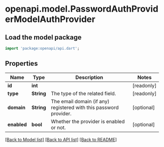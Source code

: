 # openapi.model.PasswordAuthProviderModelAuthProvider

## Load the model package
```dart
import 'package:openapi/api.dart';
```

## Properties
Name | Type | Description | Notes
------------ | ------------- | ------------- | -------------
**id** | **int** |  | [readonly] 
**type** | **String** | The type of the related field. | [readonly] 
**domain** | **String** | The email domain (if any) registered with this password provider. | [optional] 
**enabled** | **bool** | Whether the provider is enabled or not. | [optional] 

[[Back to Model list]](../README.md#documentation-for-models) [[Back to API list]](../README.md#documentation-for-api-endpoints) [[Back to README]](../README.md)



